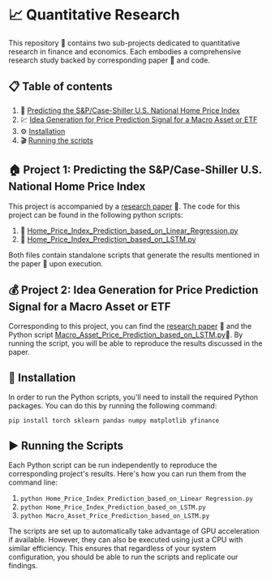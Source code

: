 # 📈 Quantitative Research

This repository :file_folder: contains two sub-projects dedicated to quantitative research in finance and economics. Each embodies a comprehensive research study backed by corresponding paper 📄 and code.

## 📋 Table of contents

1. 🏡 [Predicting the S&P/Case-Shiller U.S. National Home Price Index](#home_price_index)
2. 💹 [Idea Generation for Price Prediction Signal for a Macro Asset or ETF](#macro_asset_prediction)
3. ⚙️ [Installation](#installation)
4. 🎬 [Running the scripts](#running_the_scripts)

<a name="home_price_index"></a>
## 🏠 Project 1: Predicting the S&P/Case-Shiller U.S. National Home Price Index

This project is accompanied by a [research paper](./Home_Price_Index_Prediction.pdf) :page_with_curl:. The code for this project can be found in the following python scripts: 

1. 🐍 [Home_Price_Index_Prediction_based_on_Linear_Regression.py](./Code/Home_Price_Index_Prediction_based_on_Linear%20Regression.py)
2. 🐍 [Home_Price_Index_Prediction_based_on_LSTM.py](./Code/Home_Price_Index_Prediction_based_on_LSTM.py)

Both files contain standalone scripts that generate the results mentioned in the paper 📝 upon execution.

<a name="macro_asset_prediction"></a>
## 💰 Project 2: Idea Generation for Price Prediction Signal for a Macro Asset or ETF

Corresponding to this project, you can find the [research paper](./Macro_Asset_Price_Prediction.pdf) 📜 and the Python script [Macro_Asset_Price_Prediction_based_on_LSTM.py](./Code/Macro_Asset_Price_Prediction_based_on_LSTM.py):snake:. By running the script, you will be able to reproduce the results discussed in the paper.

<a name="installation"></a>
## 🔧 Installation

In order to run the Python scripts, you'll need to install the required Python packages. You can do this by running the following command:

```shell
pip install torch sklearn pandas numpy matplotlib yfinance
```
<a name="running_the_scripts"></a>
## ▶️ Running the Scripts 

Each Python script can be run independently to reproduce the corresponding project's results. Here's how you can run them from the command line:

1. `python Home_Price_Index_Prediction_based_on_Linear Regression.py`
2. `python Home_Price_Index_Prediction_based_on_LSTM.py`
3. `python Macro_Asset_Price_Prediction_based_on_LSTM.py`

The scripts are set up to automatically take advantage of GPU acceleration if available. However, they can also be executed using just a CPU with similar efficiency. This ensures that regardless of your system configuration, you should be able to run the scripts and replicate our findings.
